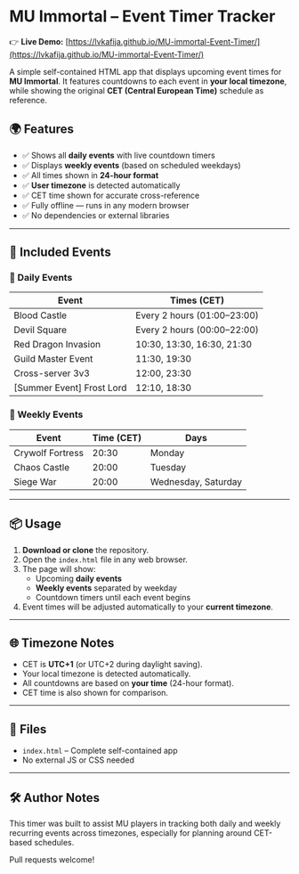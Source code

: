 # MU Immortal – Event Timer Tracker

👉 **Live Demo:** [https://lvkafija.github.io/MU-immortal-Event-Timer/](https://lvkafija.github.io/MU-immortal-Event-Timer/)

A simple self-contained HTML app that displays upcoming event times for **MU Immortal**. It features countdowns to each event in **your local timezone**, while showing the original **CET (Central European Time)** schedule as reference.

## 🌍 Features

- ✅ Shows all **daily events** with live countdown timers
- ✅ Displays **weekly events** (based on scheduled weekdays)
- ✅ All times shown in **24-hour format**
- ✅ **User timezone** is detected automatically
- ✅ CET time shown for accurate cross-reference
- ✅ Fully offline — runs in any modern browser
- ✅ No dependencies or external libraries

---

## 📅 Included Events

### 🔁 Daily Events
| Event                     | Times (CET) |
|---------------------------|-------------|
| Blood Castle              | Every 2 hours (01:00–23:00) |
| Devil Square              | Every 2 hours (00:00–22:00) |
| Red Dragon Invasion       | 10:30, 13:30, 16:30, 21:30 |
| Guild Master Event        | 11:30, 19:30 |
| Cross-server 3v3          | 12:00, 23:30 |
| [Summer Event] Frost Lord | 12:10, 18:30 |

### 📆 Weekly Events
| Event               | Time (CET) | Days       |
|--------------------|------------|------------|
| Crywolf Fortress   | 20:30      | Monday     |
| Chaos Castle       | 20:00      | Tuesday    |
| Siege War          | 20:00      | Wednesday, Saturday |

---

## 📦 Usage

1. **Download or clone** the repository.
2. Open the `index.html` file in any web browser.
3. The page will show:
   - Upcoming **daily events**
   - **Weekly events** separated by weekday
   - Countdown timers until each event begins
4. Event times will be adjusted automatically to your **current timezone**.

---

## 🌐 Timezone Notes

- CET is **UTC+1** (or UTC+2 during daylight saving).
- Your local timezone is detected automatically.
- All countdowns are based on **your time** (24-hour format).
- CET time is also shown for comparison.

---

## 📁 Files

- `index.html` – Complete self-contained app
- No external JS or CSS needed

---

## 🛠️ Author Notes

This timer was built to assist MU players in tracking both daily and weekly recurring events across timezones, especially for planning around CET-based schedules.

Pull requests welcome!
